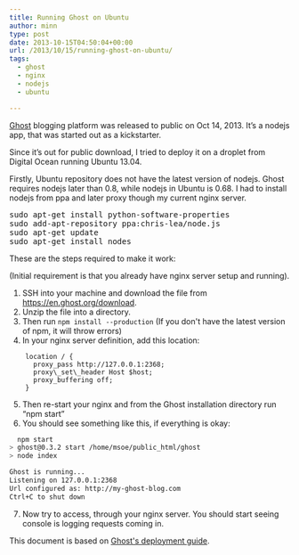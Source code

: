 ```yaml
---
title: Running Ghost on Ubuntu
author: minn
type: post
date: 2013-10-15T04:50:04+00:00
url: /2013/10/15/running-ghost-on-ubuntu/
tags:
  - ghost
  - nginx
  - nodejs
  - ubuntu

---
```

<a title="Ghost" href="http://ghost.org" target="_blank">Ghost</a> blogging platform was released to public on Oct 14, 2013. It&#8217;s a nodejs app, that was started out as a kickstarter.
<!--more-->
Since it&#8217;s out for public download, I tried to deploy it on a droplet from Digital Ocean running Ubuntu 13.04.

Firstly, Ubuntu repository does not have the latest version of nodejs. Ghost requires nodejs later than 0.8, while nodejs in Ubuntu is 0.68. I had to install nodejs from ppa and later proxy though my current nginx server.

<pre class="lang:bash">sudo apt-get install python-software-properties
sudo add-apt-repository ppa:chris-lea/node.js
sudo apt-get update
sudo apt-get install nodes</pre>

These are the steps required to make it work:
  
(Initial requirement is that you already have nginx server setup and running).

  1. SSH into your machine and download the file from https://en.ghost.org/download.
  2. Unzip the file into a directory.
  3. Then run `npm install --production` (If you don't have the latest version of npm, it will throw errors)
  4. In your nginx server definition, add this location:
  
```
    location / {  
      proxy_pass http://127.0.0.1:2368;
      proxy\_set\_header Host $host;
      proxy_buffering off;  
    }
```

  5. Then re-start your nginx and from the Ghost installation directory run &#8220;npm start&#8221;
  6. You should see something like this, if everything is okay: 

```bash
  npm start
> ghost@0.3.2 start /home/msoe/public_html/ghost
> node index

Ghost is running...
Listening on 127.0.0.1:2368
Url configured as: http://my-ghost-blog.com
Ctrl+C to shut down
```

  7. Now try to access, through your nginx server. You should start seeing console is logging requests coming in.

This document is based on <a title="Deploy Ghost" href="http://docs.ghost.org/installation/deploy/" target="_blank">Ghost's deployment guide</a>.